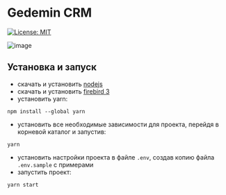 # Gedemin CRM

[![License: MIT](https://img.shields.io/badge/License-MIT-yellow.svg)](https://opensource.org/licenses/MIT)

![image](https://user-images.githubusercontent.com/11502258/204565528-24a71789-4bb5-4072-a201-511ea5e921cd.png)

## Установка и запуск
 - скачать и установить [nodejs](https://nodejs.org/en/download/)
 - скачать и установить [firebird 3](https://firebirdsql.org/en/firebird-3-0/)
 - установить yarn:
 ```
 npm install --global yarn
 ``` 
 - установить все необходимые зависимости для проекта, перейдя в корневой каталог и запустив:
 ```
 yarn
 ```
 - установить настройки проекта в файле `.env`, создав копию файла `.env.sample` с примерами
 - запустить проект:
 ```
 yarn start
 ```
